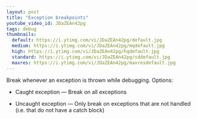 ```yaml
---
layout: post
title: "Exception breakpoints"
youtube_video_id: JDaZEAn42pg
tags: debug 
thumbnails:
  default: https://i.ytimg.com/vi/JDaZEAn42pg/default.jpg
  medium: https://i.ytimg.com/vi/JDaZEAn42pg/mqdefault.jpg
  high: https://i.ytimg.com/vi/JDaZEAn42pg/hqdefault.jpg
  standard: https://i.ytimg.com/vi/JDaZEAn42pg/sddefault.jpg
  maxres: https://i.ytimg.com/vi/JDaZEAn42pg/maxresdefault.jpg
---
```


Break whenever an exception is thrown while debugging. Options:

- Caught exception — Break on all exceptions

- Uncaught exception — Only break on exceptions that are not handled (i.e. that do not have a catch block)

